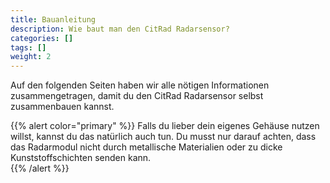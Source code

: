 ```yaml
---
title: Bauanleitung
description: Wie baut man den CitRad Radarsensor?
categories: []
tags: []
weight: 2
---
```



Auf den folgenden Seiten haben wir alle nötigen Informationen zusammengetragen, damit du den CitRad Radarsensor selbst zusammenbauen kannst. 

{{% alert color="primary" %}}
Falls du lieber dein eigenes Gehäuse nutzen willst, kannst du das natürlich auch tun. Du musst nur darauf achten, dass das Radarmodul nicht durch metallische Materialien oder zu dicke Kunststoffschichten senden kann.  
{{% /alert %}}